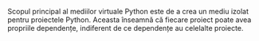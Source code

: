 Scopul principal al mediilor virtuale Python este de a crea un mediu izolat pentru proiectele Python. Aceasta înseamnă că fiecare proiect poate avea propriile dependențe, indiferent de ce dependențe au celelalte proiecte.
